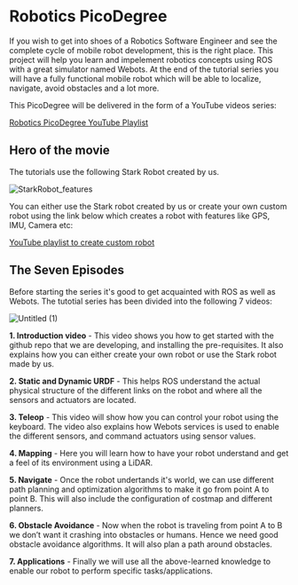 # Robotics PicoDegree

If you wish to get into shoes of a Robotics Software Engineer and see the complete cycle of mobile robot development, this is the right place. 
This project will help you learn and impelement robotics concepts using ROS with a great simulator named Webots. 
At the end of the tutorial series you will have a fully functional mobile robot which will be able to localize, navigate, avoid obstacles and a lot more. 

This PicoDegree will be delivered in the form of a YouTube videos series:

[Robotics PicoDegree YouTube Playlist](https://www.youtube.com/playlist?list=PLt69C9MnPchkrzYf68RvtIpd5bj7VCcwR)

## Hero of the movie
The tutorials use the following Stark Robot created by us.

![StarkRobot_features](https://user-images.githubusercontent.com/40532456/126117030-899f98e6-20e7-4a3e-94a1-f938d6471bbd.png)


You can either use the Stark robot created by us or create your own custom robot using the link below which creates a robot with features like GPS, IMU, Camera etc:

[YouTube playlist to create custom robot](https://www.youtube.com/playlist?list=PLt69C9MnPchlZl4FAZ7z-wBhFpUtwJvEG)
 
## The Seven Episodes 
Before starting the series it's good to get acquainted with ROS as well as Webots. 
The tutotial series has been divided into the following 7 videos:

![Untitled (1)](https://user-images.githubusercontent.com/40532456/126115492-5644ecb8-1135-4997-a214-d8bcbf84157a.png)

**1. Introduction video** - This video shows you how to get started with the github repo that we are developing, and installing the pre-requisites. It also explains how you can either create your own robot or use the Stark robot made by us.

**2. Static and Dynamic URDF** - This helps ROS understand the actual physical structure of the different links on the robot and where all the sensors and actuators are located.

 **3. Teleop** - This video will show how you can control your robot using the keyboard. The video also explains how Webots services is used to enable the different sensors, and command actuators using sensor values.
 
 **4. Mapping** - Here you will learn how to have your robot understand and get a feel of its environment using a LiDAR.
 
 **5. Navigate** - Once the robot undertands it's world, we can use different path planning and optimization algorithms to make it go from point A to point B. This will also include the configuration of costmap and different planners.
 
 **6. Obstacle Avoidance** - Now when the robot is traveling from point A to B we don’t want it crashing into obstacles or humans. Hence we need good obstacle avoidance algorithms. It will also plan a path around obstacles.
 
 **7. Applications** - Finally we will use all the above-learned knowledge to enable our robot to perform specific tasks/applications.
